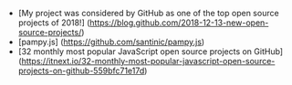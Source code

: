 * [My project was considered by GitHub as one of the top open source projects of 2018!] (https://blog.github.com/2018-12-13-new-open-source-projects/)
* [pampy.js] (https://github.com/santinic/pampy.js)
* [32 monthly most popular JavaScript open source projects on GitHub] (https://itnext.io/32-monthly-most-popular-javascript-open-source-projects-on-github-559bfc71e17d)